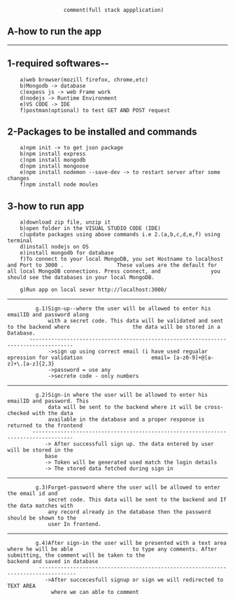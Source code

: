                       comment(full stack appplication)
A-how to run the app
--------------------
------------------------------------------------------------------
1-required softwares--
------------------------------------------------------------------
        a)web browser(mozill firefox, chrome,etc)
        b)Mongodb -> database
        c)expess js -> web Frame work
        d)nodejs -> Runtime Environment
        e)VS CODE -> IDE
        f)postman(optional) to test GET AND POST request
        
2-Packages to be installed and commands
-------------------------------------------------------------------
        a)npm init -> to get json package
        b)npm install express
        c)npm install mongodb
        d)npm install mongoose
        e)npm install nodemon --save-dev -> to restart server after some changes
        f)npm install node moules
        
3-how to run app
------------------------------------------------------------------
        a)download zip file, unzip it
        b)open folder in the VISUAL STUDIO CODE (IDE)
        c)update packages using above commands i.e 2.(a,b,c,d,e,f) using terminal
        d)install nodejs on OS
        e)install mongodb for database
        f)To connect to your local MongoDB, you set Hostname to localhost and Port to 3000 .                 These values are the default for all local MongoDB connections. Press connect, and                you should see the databases in your local MongoDB.
        
        g)Run app on local sever http://localhost:3000/
-----------------------------------------------------------------------------------------------
             g.1)Sign-up--where the user will be allowed to enter his emailID and password along
                 with a secret code. This data will be validated and sent to the backend where                    the data will be stored in a Database.
           ------------------------------------------------------------------------------------
                 ->sign up using correct email (i have used regualar epression for validation                      email= [a-z0-9]+@[a-z]+\.[a-z]{2,3}
                 ->password = use any
                 ->secrete code - only numbers
 -------------------------------------------------------------------------------------------
             g.2)Sign-in where the user will be allowed to enter his emailID and password. This
                 data will be sent to the backend where it will be cross-checked with the data
                 available in the database and a proper response is returned to the frontend
            -----------------------------------------------------------------------------------
                -> After successfull sign up. the data entered by user will be stored in the 
                base
                -> Token will be generated used match the login details
                -> The stored data fetched during sign in
-----------------------------------------------------------------------------------------------
             g.3)Forget-password where the user will be allowed to enter the email id and
                 secret code. This data will be sent to the backend and If the data matches with
                 any record already in the database then the password should be shown to the
                 user In frontend.
-----------------------------------------------------------------------------------------------
             g.4)After sign-in the user will be presented with a text area where he will be able                   to type any comments. After submitting, the comment will be taken to the                         backend and saved in database
              ----------------------------------------------------------------------------------
                ->After succecesfull signup or sign we will redirected to TEXT AREA 
                  where we can able to comment

